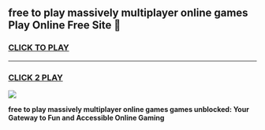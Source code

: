 
## free to play massively multiplayer online games Play Online Free Site 👋
<h3>
<a href="https://download.freeplayer.one?title=free_to_play_massively_multiplayer_online_games&ref=21F">CLICK TO PLAY</a></h3>
<hr>

<h3>
<a href="https://download.freeplayer.one?title=free_to_play_massively_multiplayer_online_games&ref=21F">CLICK 2 PLAY</a>
  
</h3>

<a href="https://download.freeplayer.one?title=free_to_play_massively_multiplayer_online_games&ref=21F"><img src="https://cdnb.artstation.com/p/assets/images/images/032/539/853/original/anto-thomas-button-gif.gif"></a>


**free to play massively multiplayer online games games unblocked: Your Gateway to Fun and Accessible Online Gaming**
